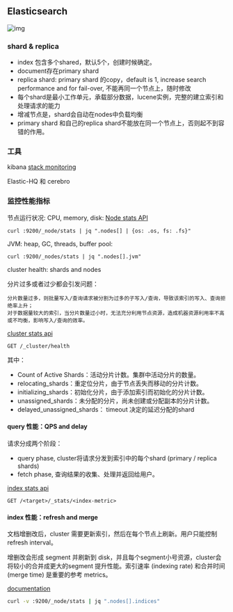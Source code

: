 ## Elasticsearch

![img](S:\emctoo.github.io\docs\assets\es-kg.png)

### shard & replica

- index 包含多个shared，默认5个，创建时候确定。
- document存在primary shard
- replica shard: primary shard 的copy，default is 1, increase search performance and for fail-over, 不能再同一个节点上，随时修改
- 每个shard是最小工作单元，承载部分数据，lucene实例，完整的建立索引和处理请求的能力
- 增减节点是，shard会自动在nodes中负载均衡
- primary shard 和自己的replica shard不能放在同一个节点上，否则起不到容错的作用。

### 工具

kibana [stack monitoring](https://www.elastic.co/guide/en/kibana/current/xpack-monitoring.html)

Elastic-HQ 和 cerebro

### 监控性能指标

节点运行状况: CPU, memory, disk: [Node stats API](https://www.elastic.co/guide/en/elasticsearch/reference/current/cluster-nodes-stats.html)

```shell
curl :9200/_node/stats | jq ".nodes[] | {os: .os, fs: .fs}"
```

JVM: heap, GC, threads, buffer pool:

```shell
curl :9200/_nodes/stats | jq ".nodes[].jvm"
```

cluster health: shards and nodes

分片过多或者过少都会引发问题：

```
分片数量过多，则批量写入/查询请求被分割为过多的子写入/查询，导致该索引的写入、查询拒绝率上升；
对于数据量较大的索引，当分片数量过小时，无法充分利用节点资源，造成机器资源利用率不高或不均衡，影响写入/查询的效率。
```

[cluster stats api](https://www.elastic.co/guide/en/elasticsearch/reference/current/cluster-health.html)

```http
GET /_cluster/health
```

其中：

- Count of Active Shards：活动分片计数。集群中活动分片的数量。 
- relocating_shards：重定位分片，由于节点丢失而移动的分片计数。
- initializing_shards：初始化分片，由于添加索引而初始化的分片计数。 
- unassigned_shards：未分配的分片，尚未创建或分配副本的分片计数。
- delayed_unassigned_shards： timeout 决定的延迟分配的shard

#### query 性能：QPS and delay

请求分成两个阶段：

- query phase, cluster将请求分发到索引中的每个shard (primary / replica shards)
- fetch phase, 查询结果的收集、处理并返回给用户。

[index stats api](https://www.elastic.co/guide/en/elasticsearch/reference/current/indices-stats.html)

```http
GET /<target>/_stats/<index-metric>
```

#### index 性能：refresh and merge

文档增删改后，cluster 需要更新索引，然后在每个节点上刷新。用户只能控制 refresh interval。

增删改会形成 segment 并刷新到 disk，并且每个segment小号资源，cluster会将较小的合并成更大的segment 提升性能。索引速率 (indexing rate) 和合并时间 (merge time) 是重要的参考 metrics。

[documentation](https://www.elastic.co/guide/en/elasticsearch/reference/current/cluster-nodes-stats.html)

```sh
curl -v :9200/_node/stats | jq ".nodes[].indices"
```

